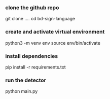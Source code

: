 ### clone the github repo
git clone ....
cd bd-sign-language

### create and activate virtual environment

python3 -m venv env
source env/bin/activate

### install dependencies
pip install -r requirements.txt

### run the detector

python main.py
